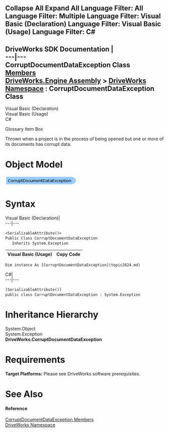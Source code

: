 Collapse All Expand All Language Filter: All  Language Filter: Multiple  Language Filter: Visual Basic (Declaration) Language Filter: Visual Basic (Usage) Language Filter: C#  
---  
DriveWorks SDK Documentation  |   
---|---  
CorruptDocumentDataException Class   
[Members](topic2625.md)   
[DriveWorks.Engine Assembly](topic2156.md) > [DriveWorks Namespace](topic2159.md) : CorruptDocumentDataException Class  
---  
  
Visual Basic (Declaration)    
Visual Basic (Usage)    
C# 

Glossary Item Box

Thrown when a project is in the process of being opened but one or more of its documents has corrupt data. 

# Object Model

![](dotnetdiagramimages/image100.png)

# Syntax

Visual Basic (Declaration)|   
---|---  
      
    
    <SerializableAttribute()>
    Public Class CorruptDocumentDataException 
       Inherits System.Exception  
  
Visual Basic (Usage)| Copy Code  
---|---  
      
    
    Dim instance As [CorruptDocumentDataException](topic2624.md)  
  
C#|   
---|---  
      
    
    [SerializableAttribute()]
    public class CorruptDocumentDataException : System.Exception   
  
# Inheritance Hierarchy

System.Object  
System.Exception  
**DriveWorks.CorruptDocumentDataException**  


# Requirements

**Target Platforms:** Please see DriveWorks software prerequisites.

# See Also

#### Reference

[CorruptDocumentDataException Members](topic2625.md)   
[DriveWorks Namespace](topic2159.md)


